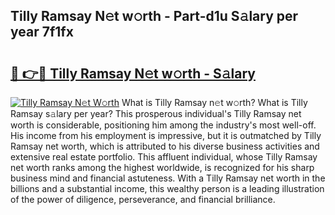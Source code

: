 ## Tilly Ramsay N𝚎t w𝚘rth - Part-d1u S𝚊lary per year 7f1fx

# <h2><a href="http://gc2ib1.nevu.top/?p=Tilly+Ramsay">🔗 👉🔴 Tilly Ramsay N𝚎t w𝚘rth - S𝚊lary</a></h2>

[![Tilly Ramsay N𝚎t W𝚘rth](https://i.imgur.com/Oavwk0R.jpeg)](http://gc2ib1.nevu.top/?p=Tilly+Ramsay)
What is Tilly Ramsay n𝚎t w𝚘rth? What is Tilly Ramsay s𝚊lary per year?
This prosperous individual's Tilly Ramsay net worth is considerable, positioning him among the industry's most well-off. His income from his employment is impressive, but it is outmatched by Tilly Ramsay net worth, which is attributed to his diverse business activities and extensive real estate portfolio. This affluent individual, whose Tilly Ramsay net worth ranks among the highest worldwide, is recognized for his sharp business mind and financial astuteness. With a Tilly Ramsay net worth in the billions and a substantial income, this wealthy person is a leading illustration of the power of diligence, perseverance, and financial brilliance.
